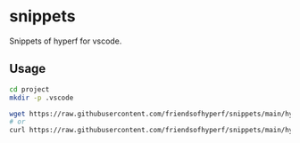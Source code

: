 # snippets

Snippets of hyperf for vscode.

## Usage

~~~bash
cd project
mkdir -p .vscode

wget https://raw.githubusercontent.com/friendsofhyperf/snippets/main/hyperf.code-snippets -O .vscode/hyperf.code-snippets
# or
curl https://raw.githubusercontent.com/friendsofhyperf/snippets/main/hyperf.code-snippets --output .vscode/hyperf.code-snippets
~~~
